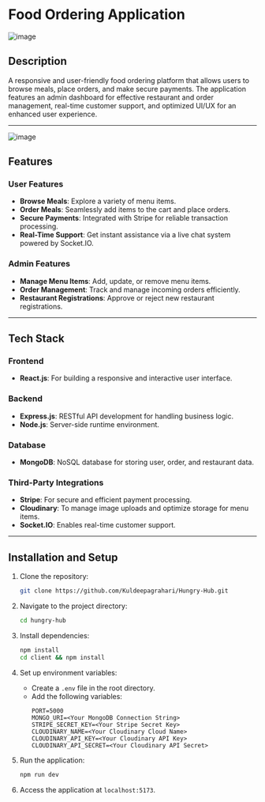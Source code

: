 # Food Ordering Application
![image](https://github.com/user-attachments/assets/24f93d2c-d19a-450d-b2b5-0c546ff9edb3)

## Description
A responsive and user-friendly food ordering platform that allows users to browse meals, place orders, and make secure payments. The application features an admin dashboard for effective restaurant and order management, real-time customer support, and optimized UI/UX for an enhanced user experience.

---
![image](https://github.com/user-attachments/assets/2c3d1a70-6bab-4f82-85a5-be39a3591b60)

## Features

### User Features
- **Browse Meals**: Explore a variety of menu items.
- **Order Meals**: Seamlessly add items to the cart and place orders.
- **Secure Payments**: Integrated with Stripe for reliable transaction processing.
- **Real-Time Support**: Get instant assistance via a live chat system powered by Socket.IO.

### Admin Features
- **Manage Menu Items**: Add, update, or remove menu items.
- **Order Management**: Track and manage incoming orders efficiently.
- **Restaurant Registrations**: Approve or reject new restaurant registrations.

---

## Tech Stack

### Frontend
- **React.js**: For building a responsive and interactive user interface.

### Backend
- **Express.js**: RESTful API development for handling business logic.
- **Node.js**: Server-side runtime environment.

### Database
- **MongoDB**: NoSQL database for storing user, order, and restaurant data.

### Third-Party Integrations
- **Stripe**: For secure and efficient payment processing.
- **Cloudinary**: To manage image uploads and optimize storage for menu items.
- **Socket.IO**: Enables real-time customer support.

---

## Installation and Setup

1. Clone the repository:
   ```bash
   git clone https://github.com/Kuldeepagrahari/Hungry-Hub.git
   ```

2. Navigate to the project directory:
   ```bash
   cd hungry-hub
   ```

3. Install dependencies:
   ```bash
   npm install
   cd client && npm install
   ```

4. Set up environment variables:
   - Create a `.env` file in the root directory.
   - Add the following variables:
     ```env
     PORT=5000
     MONGO_URI=<Your MongoDB Connection String>
     STRIPE_SECRET_KEY=<Your Stripe Secret Key>
     CLOUDINARY_NAME=<Your Cloudinary Cloud Name>
     CLOUDINARY_API_KEY=<Your Cloudinary API Key>
     CLOUDINARY_API_SECRET=<Your Cloudinary API Secret>
     ```

5. Run the application:
   ```bash
   npm run dev
   ```

6. Access the application at `localhost:5173`.

